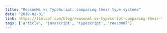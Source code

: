 ```yaml
---
title: "ReasonML vs TypeScript: comparing their type systems"
date: "2019-02-01"
link: https://tinloof.com/blog/reasonml-vs-typescript-comparing-their-type-systems/
tags: ['article', 'javascript', 'typescript', 'reasonml']
---
```

